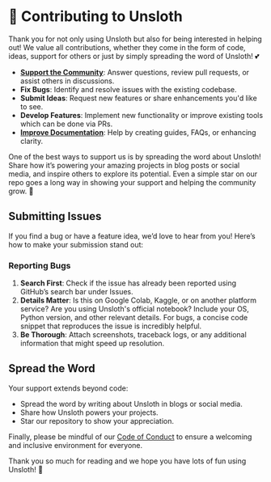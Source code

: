 # 🦥 Contributing to Unsloth

Thank you for not only using Unsloth but also for being interested in helping out! We value all contributions, whether they come in the form of code, ideas, support for others or just by simply spreading the word of Unsloth! 💕

- **[Support the Community](https://github.com/unslothai/unsloth/issues)**: Answer questions, review pull requests, or assist others in discussions.
- **Fix Bugs**: Identify and resolve issues with the existing codebase.
- **Submit Ideas**: Request new features or share enhancements you'd like to see.
- **Develop Features**: Implement new functionality or improve existing tools which can be done via PRs.
- **[Improve Documentation](https://docs.unsloth.ai/)**: Help by creating guides, FAQs, or enhancing clarity.

One of the best ways to support us is by spreading the word about Unsloth! Share how it’s powering your amazing projects in blog posts or social media, and inspire others to explore its potential. Even a simple star on our repo goes a long way in showing your support and helping the community grow. 🌟

## Submitting Issues
If you find a bug or have a feature idea, we’d love to hear from you! Here’s how to make your submission stand out:

### Reporting Bugs
1. **Search First**: Check if the issue has already been reported using GitHub’s search bar under Issues.
2. **Details Matter**: Is this on Google Colab, Kaggle, or on another platform service? Are you using Unsloth's official notebook? Include your OS, Python version, and other relevant details. For bugs, a concise code snippet that reproduces the issue is incredibly helpful.
3. **Be Thorough**: Attach screenshots, traceback logs, or any additional information that might speed up resolution.

## Spread the Word
Your support extends beyond code:
- Spread the word by writing about Unsloth in blogs or social media.
- Share how Unsloth powers your projects.
- Star our repository to show your appreciation.

Finally, please be mindful of our [Code of Conduct](https://github.com/unslothai/unsloth/blob/main/CODE_OF_CONDUCT.md) to ensure a welcoming and inclusive environment for everyone.

Thank you so much for reading and we hope you have lots of fun using Unsloth! 🦥
